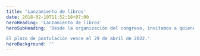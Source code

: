 ```yaml
---
title: 'Lanzamiento de libros'
date: 2018-02-10T11:52:18+07:00
heroHeading: 'Lanzamiento de libros'
heroSubHeading: 'Desde la organización del congreso, invitamos a quienes estén interesados a presentar sus recientes libros publicados durante la conferencia. Para ello, los invitamos a llenar el siguiente formulario.

El plazo de postulación vence el 29 de abril de 2022.'
heroBackground: ''
---
```



